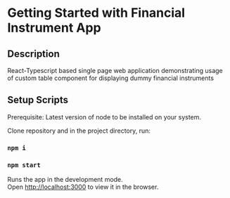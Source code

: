 # Getting Started with Financial Instrument App

## Description

React-Typescript based single page web application demonstrating usage of custom table component for displaying dummy financial instruments

## Setup Scripts

Prerequisite:
Latest version of node to be installed on your system.

Clone repository and in the project directory, run:

### `npm i`

### `npm start`

Runs the app in the development mode.\
Open [http://localhost:3000](http://localhost:3000) to view it in the browser.
